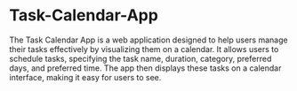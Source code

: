 # Task-Calendar-App
The Task Calendar App is a web application designed to help users manage their tasks effectively by visualizing them on a calendar. It allows users to schedule tasks, specifying the task name, duration, category, preferred days, and preferred time. The app then displays these tasks on a calendar interface, making it easy for users to see.
